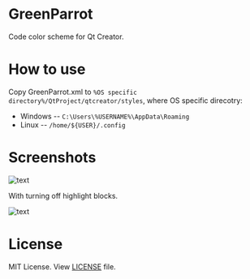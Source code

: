 # GreenParrot
Code color scheme for Qt Creator.

# How to use
Copy GreenParrot.xml to `%OS specific directory%/QtProject/qtcreator/styles`, where OS specific direcotry:
* Windows -- `C:\Users\%USERNAME%\AppData\Roaming`
* Linux -- `/home/${USER}/.config`

# Screenshots

![text](http://image.ibb.co/mTTSyH/snapshot_2017_05_10_17_10_28.png)

With turning off highlight blocks.

![text](http://image.ibb.co/cPs4dH/snapshot_2017_05_10_17_59_51.png)

# License
MIT License. View [LICENSE](https://github.com/kachsheev/GreenParrot/blob/master/LICENSE) file. 
